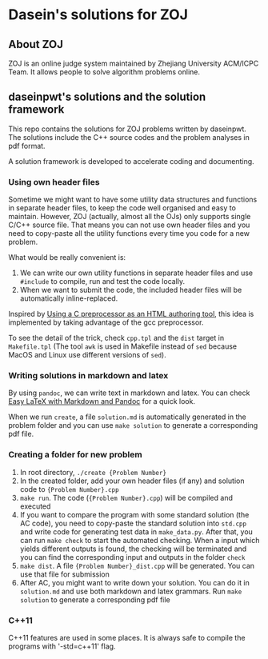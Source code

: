 # Dasein's solutions for ZOJ
## About ZOJ
ZOJ is an online judge system maintained by Zhejiang University ACM/ICPC Team. It allows people to solve algorithm problems online.

## daseinpwt's solutions and the solution framework
This repo contains the solutions for ZOJ problems written by daseinpwt. The solutions include the C++ source codes and the problem analyses in pdf format.

A solution framework is developed to accelerate coding and documenting.

### Using own header files
Sometime we might want to have some utility data structures and functions in separate header files, to keep the code well organised and easy to maintain. However, ZOJ (actually, almost all the OJs) only supports single C/C++ source file. That means you can not use own header files and you need to copy-paste all the utility functions every time you code for a new problem.

What would be really convenient is:
1. We can write our own utility functions in separate header files and use `#include` to compile, run and test the code locally.
2. When we want to submit the code, the included header files will be automatically inline-replaced.

Inspired by [Using a C preprocessor as an HTML authoring tool](http://jkorpela.fi/html/cpre.html), this idea is implemented by taking advantage of the gcc preprocessor.

To see the detail of the trick, check `cpp.tpl` and the `dist` target in `Makefile.tpl` (The tool `awk` is used in Makefile instead of `sed` because MacOS and Linux use different versions of `sed`).

### Writing solutions in markdown and latex
By using `pandoc`, we can write text in markdown and latex. You can check [Easy LaTeX with Markdown and Pandoc](http://tech.lauritz.me/easy-latex-with-markdown-pandoc/) for a quick look.

When we run `create`, a file `solution.md` is automatically generated in the problem folder and you can use `make solution` to generate a corresponding pdf file.

### Creating a folder for new problem
1. In root directory, `./create {Problem Number}`
2. In the created folder, add your own header files (if any) and solution code to `{Problem Number}.cpp`
3. `make run`. The code (`{Problem Number}.cpp`) will be compiled and executed
4. If you want to compare the program with some standard solution (the AC code), you need to copy-paste the standard solution into `std.cpp` and write code for generating test data in `make_data.py`. After that, you can run `make check` to start the automated checking. When a input which yields different outputs is found, the checking will be terminated and you can find the corresponding input and outputs in the folder `check`
5. `make dist`. A file `{Problem Number}_dist.cpp` will be generated. You can use that file for submission
6. After AC, you might want to write down your solution. You can do it in `solution.md` and use both markdown and latex grammars. Run `make solution` to generate a corresponding pdf file

### C++11
C++11 features are used in some places. It is always safe to compile the programs with '-std=c++11' flag.